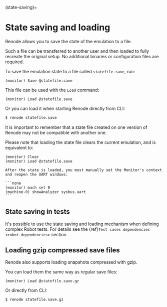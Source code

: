 (state-saving)=

# State saving and loading

Renode allows you to save the state of the emulation to a file.

Such a file can be transferred to another user and then loaded to fully recreate the original setup.
No additional binaries or configuration files are required.

To save the emulation state to a file called `statefile.save`, run:

```none
(monitor) Save @statefile.save
```

This file can be used with the `Load` command:

```none
(monitor) Load @statefile.save
```

Or you can load it when starting Renode directly from CLI:

```sh
$ renode statefile.save
```

It is important to remember that a state file created on one version of Renode may not be compatible with another one.

Please note that loading the state file clears the current emulation, and is equivalent to:

```none
(monitor) Clear
(monitor) Load @statefile.save
```

````{note}
After the state is loaded, you must manually set the Monitor's context and reopen the UART windows:

```none
(monitor) mach set 0
(machine-0) showAnalyzer sysbus.uart
```
````

## State saving in tests

It's possible to use the state saving and loading mechanism when defining complex Robot tests.
For details see the {ref}`Test cases dependencies <robot-dependencies>` section.

## Loading gzip compressed save files

Renode also supports loading snapshots compressed with gzip.

You can load them the same way as regular save files:

```none
(monitor) Load @statefile.save.gz
```

Or directly from CLI:

```sh
$ renode statefile.save.gz
```
